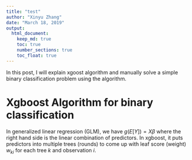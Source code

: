 ```yaml
---
title: "test"
author: "Xinyu Zhang"
date: "March 18, 2019"
output:
  html_document:
    keep_md: true
    toc: true
    number_sections: true
    toc_float: true
---
```




In this post, I will explain xgoost algorithm and manually solve a simple binary classification problem using the algorithm.

# Xgboost Algorithm for binary classification

In generalized linear regression (GLM), we have $g(E[Y])=X\beta$ where the right hand side is the linear combination of predictors. In xgboost, it puts predictors into multiple trees (rounds) to come up with leaf score (weight) $w_{ki}$ for each tree $k$ and observation $i$. 
